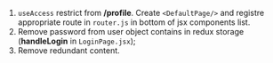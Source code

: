1. `useAccess` restrict from **/profile**. Create `<DefaultPage/>` and registre appropriate route in `router.js` in bottom of jsx components list.
2. Remove password from user object contains in redux storage (**handleLogin** in `LoginPage.jsx`);
3. Remove redundant content.